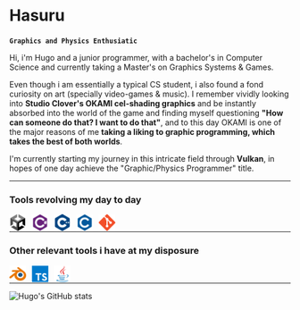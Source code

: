 # Hasuru

**`Graphics and Physics Enthusiatic`**

Hi, i'm Hugo and a junior programmer, with a bachelor's in Computer Science and currently taking a Master's on Graphics Systems & Games.

Even though i am essentially a typical CS student, i also found a fond curiosity on art (specially video-games & music). I remember vividly looking into **Studio Clover's OKAMI cel-shading graphics** and be instantly absorbed into the world of the game and finding myself questioning **"How can someone do that? I want to do that"**, and to this day OKAMI is one of the major reasons of me **taking a liking to graphic programming, which takes the best of both worlds**.

I'm currently starting my journey in this intricate field through **Vulkan**, in hopes of one day achieve the "Graphic/Physics Programmer" title.

---
### Tools revolving my day to day
<img align="left" alt="Unity" width="30px" style="padding-right:10px;" src="https://github.com/devicons/devicon/blob/v2.15.1/icons/unity/unity-original.svg" />
<img align="left" alt="C#" width="30px" style="padding-right:10px;" src="https://github.com/devicons/devicon/blob/v2.15.1/icons/csharp/csharp-plain.svg" />
<img align="left" alt="C++" width="30px" style="padding-right:10px;" src="https://github.com/devicons/devicon/blob/v2.15.1/icons/cplusplus/cplusplus-plain.svg" />
<img align="left" alt="C" width="30px" style="padding-right:10px;" src="https://github.com/devicons/devicon/blob/v2.15.1/icons/c/c-plain.svg" />
<img align="left" alt="git" width="30px" style="padding-right:10px;" src="https://github.com/devicons/devicon/blob/v2.15.1/icons/git/git-plain.svg" />
<br />

---
### Other relevant tools i have at my disposure
<img align="left" alt="Blender" width="30px" style="padding-right:10px;" src="https://github.com/devicons/devicon/blob/v2.15.1/icons/blender/blender-original.svg" />
<img align="left" alt="Typescript" width="30px" style="padding-right:10px;" src="https://github.com/devicons/devicon/blob/v2.15.1/icons/typescript/typescript-plain.svg" />
<img align="left" alt="Java" width="30px" style="padding-right:10px;" src="https://github.com/devicons/devicon/blob/v2.15.1/icons/java/java-original.svg" />
<br />

---

   ![Hugo's GitHub stats](https://github-readme-stats.vercel.app/api?username=Hasuru&show_icons=true&theme=material-palenight)
